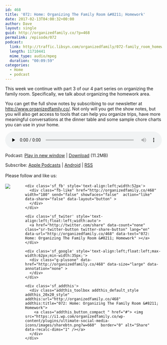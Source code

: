 ```yaml
---
id: 468
title: '072: Home: Organizing The Family Room &#8211; Homework'
date: 2017-02-13T04:00:32+00:00
author: Dave
layout: single
guid: http://organizedfamily.co/?p=468
permalink: /episode/072
podcast:
  link: http://traffic.libsyn.com/organizedfamily/072-family_room_homework.mp3
  length: 11710441
  mime_type: audio/mpeg
  duration: "00:09:59"
categories:
  - Home
  - podcast
---
```

This week we continue with part 3 of our 4 part series on organizing the family room. Specifically, we talk about organizing the homework area.

You can get the full show notes by subscribing to our newsletter at <http://www.organizedfamily.co/>. Not only will you get the show notes, but you will also get access to tools that can help you organize trips, have more meaningful conversations at the dinner table and some sample chore charts you can use in your home.

<div class="powerpress_player" id="powerpress_player_5393">
  <audio class="wp-audio-shortcode" id="audio-468-73" preload="none" style="width: 100%;" controls="controls"><source type="audio/mpeg" src="http://traffic.libsyn.com/organizedfamily/072-family_room_homework.mp3?_=73" /><a href="http://traffic.libsyn.com/organizedfamily/072-family_room_homework.mp3">http://traffic.libsyn.com/organizedfamily/072-family_room_homework.mp3</a></audio>
</div>

<p class="powerpress_links powerpress_links_mp3">
  Podcast: <a href="http://traffic.libsyn.com/organizedfamily/072-family_room_homework.mp3" class="powerpress_link_pinw" target="_blank" title="Play in new window" onclick="return powerpress_pinw('http://organizedfamily.co/?powerpress_pinw=468-podcast');" rel="nofollow">Play in new window</a> | <a href="http://traffic.libsyn.com/organizedfamily/072-family_room_homework.mp3" class="powerpress_link_d" title="Download" rel="nofollow" download="072-family_room_homework.mp3">Download</a> (11.2MB)
</p>

<p class="powerpress_links powerpress_subscribe_links">
  Subscribe: <a href="https://itunes.apple.com/us/podcast/organized-family/id1047979605?mt=2&ls=1#episodeGuid=http%3A%2F%2Forganizedfamily.co%2F%3Fp%3D468" class="powerpress_link_subscribe powerpress_link_subscribe_itunes" title="Subscribe on Apple Podcasts" rel="nofollow">Apple Podcasts</a> | <a href="http://subscribeonandroid.com/organizedfamily.co/feed/podcast" class="powerpress_link_subscribe powerpress_link_subscribe_android" title="Subscribe on Android" rel="nofollow">Android</a> | <a href="http://organizedfamily.co/feed/podcast" class="powerpress_link_subscribe powerpress_link_subscribe_rss" title="Subscribe via RSS" rel="nofollow">RSS</a>
</p>

<div class='sfsi_Sicons' style='width: 100%; display: inline-block; vertical-align: middle; text-align:left'>
  <div style='margin:0px 8px 0px 0px; line-height: 24px'>
    <span>Please follow and like us:</span>
  </div>
  
  <div class='sfsi_socialwpr'>
    <div class='sf_subscrbe' style='text-align:left;float:left;width:64px'>
      <a href="http://www.specificfeeds.com/widget/emailsubscribe/MTc5ODgx/OA==/" target="_blank"><img src="https://i2.wp.com/organizedfamily.co/wp-content/plugins/ultimate-social-media-icons/images/follow_subscribe.png?w=660" data-recalc-dims="1" /></a>
    </div>
    
    <div class='sf_fb' style='text-align:left;width:52px'>
      <div class="fb-like" href="http://organizedfamily.co/468" width="180" send="false" showfaces="false"  action="like" data-share="false" data-layout="button" >
      </div>
    </div>
    
    <div class='sf_twiter' style='text-align:left;float:left;width:auto'>
      <a href="http://twitter.com/share" data-count="none" class="sr-twitter-button twitter-share-button" lang="en" data-url="http://organizedfamily.co/468" data-text="072: Home: Organizing The Family Room &#8211; Homework" ></a>
    </div>
    
    <div class='sf_google' style='text-align:left;float:left;max-width:62px;min-width:35px;'>
      <div class="g-plusone" data-href="http://organizedfamily.co/468" data-size="large" data-annotation="none" >
      </div>
    </div>
    
    <div class='sf_addthis'>
      <div class="addthis_toolbox addthis_default_style addthis_20x20_style" addthis:url="http://organizedfamily.co/468" addthis:title="072: Home: Organizing The Family Room &#8211; Homework">
        <a class="addthis_button_compact " href="#"> <img src="https://i1.wp.com/organizedfamily.co/wp-content/plugins/ultimate-social-media-icons/images/sharebtn.png?w=660"  border="0" alt="Share" data-recalc-dims="1" /></a>
      </div>
    </div>
  </div>
</div>